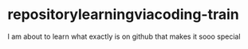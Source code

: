 # repositorylearningviacoding-train
I am about to learn what exactly is on github that makes it sooo special
